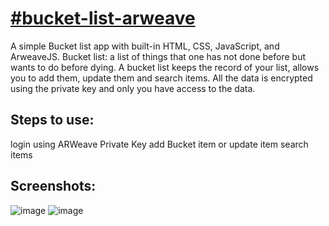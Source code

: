 # [**#bucket-list-arweave**](https://arweave.net/-asAJJmr_2WcME-X1zclpVM3gL2fYpqz0OdnVFSBk5M)
A simple Bucket list app with built-in HTML, CSS, JavaScript, and ArweaveJS.
Bucket list: a list of things that one has not done before but wants to do before dying. A bucket list keeps the record of your list, allows you to add them, update them and search items. All the data is encrypted using the private key and only you have access to the data.  

## Steps to use:
login using ARWeave Private Key
add Bucket item or update item
search items

## Screenshots: 

![image](https://user-images.githubusercontent.com/59726394/110218199-504d1300-7ede-11eb-975e-3f749bae43d0.png)
![image](https://user-images.githubusercontent.com/59726394/110218288-e4b77580-7ede-11eb-94e7-38a3d21e043c.png)

